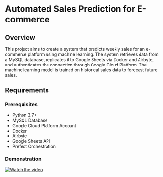 # Automated Sales Prediction for E-commerce

## Overview

This project aims to create a system that predicts weekly sales for an e-commerce platform using machine learning. The system retrieves data from a MySQL database, replicates it to Google Sheets via Docker and Airbyte, and authenticates the connection through Google Cloud Platform. The machine learning model is trained on historical sales data to forecast future sales.

## Requirements

### Prerequisites

- Python 3.7+
- MySQL Database
- Google Cloud Platform Account
- Docker
- Airbyte
- Google Sheets API
- Prefect Orchestration


### Demonstration

[![Watch the video]()](https://drive.google.com/file/d/1WCmUJJXJZr846bi5CQhFKLqdsBgRrzFk/view?usp=sharing)

